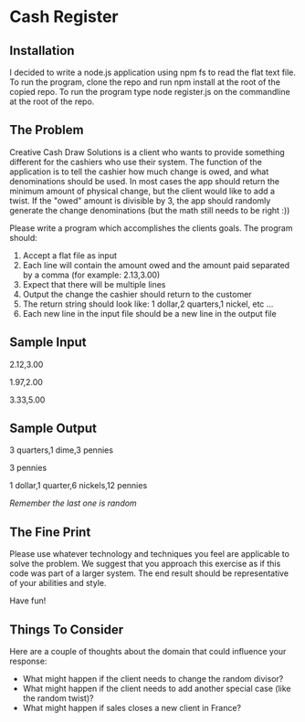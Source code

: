 # Cash Register

## Installation

I decided to write a node.js application using npm fs to read the flat text file. 
To run the program, clone the repo and run npm install at the root of the copied repo. 
To run the program type node register.js on the commandline at the root of the repo. 


## The Problem

Creative Cash Draw Solutions is a client who wants to provide something different for the cashiers who use their system. The function of the application is to tell the cashier how much change is owed, and what denominations should be used. In most cases the app should return the minimum amount of physical change, but the client would like to add a twist. If the "owed" amount is divisible by 3, the app should randomly generate the change denominations (but the math still needs to be right :))

Please write a program which accomplishes the clients goals. The program should:

1. Accept a flat file as input
  1. Each line will contain the amount owed and the amount paid separated by a comma (for example: 2.13,3.00)
  2. Expect that there will be multiple lines
2. Output the change the cashier should return to the customer
  1. The return string should look like: 1 dollar,2 quarters,1 nickel, etc ...
  2. Each new line in the input file should be a new line in the output file

## Sample Input

2.12,3.00

1.97,2.00

3.33,5.00

## Sample Output

3 quarters,1 dime,3 pennies

3 pennies

1 dollar,1 quarter,6 nickels,12 pennies

*Remember the last one is random*

## The Fine Print

Please use whatever technology and techniques you feel are applicable to solve the problem. We suggest that you approach this exercise as if this code was part of a larger system. The end result should be representative of your abilities and style.

Have fun!

## Things To Consider

Here are a couple of thoughts about the domain that could influence your response:

* What might happen if the client needs to change the random divisor?
* What might happen if the client needs to add another special case (like the random twist)?
* What might happen if sales closes a new client in France?